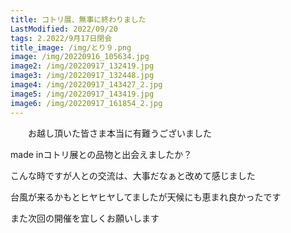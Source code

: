 ```yaml
---
title: コトリ展、無事に終わりました
LastModified: 2022/09/20
tags: 2.2022/9月17日閉会
title_image: /img/とり９.png
image: /img/20220916_105634.jpg
image2: /img/20220917_132419.jpg
image3: /img/20220917_132448.jpg
image4: /img/20220917_143427_2.jpg
image5: /img/20220917_143419.jpg
image6: /img/20220917_161854_2.jpg
---
```

　　お越し頂いた皆さま本当に有難うございました

made inコトリ展との品物と出会えましたか？

こんな﻿時ですが人との交流は、大事だなぁと改めて感じました

台風が来るかもとヒヤヒヤしてましたが天候﻿にも恵まれ良かったです

また﻿次回の開催を宜しくお願いします